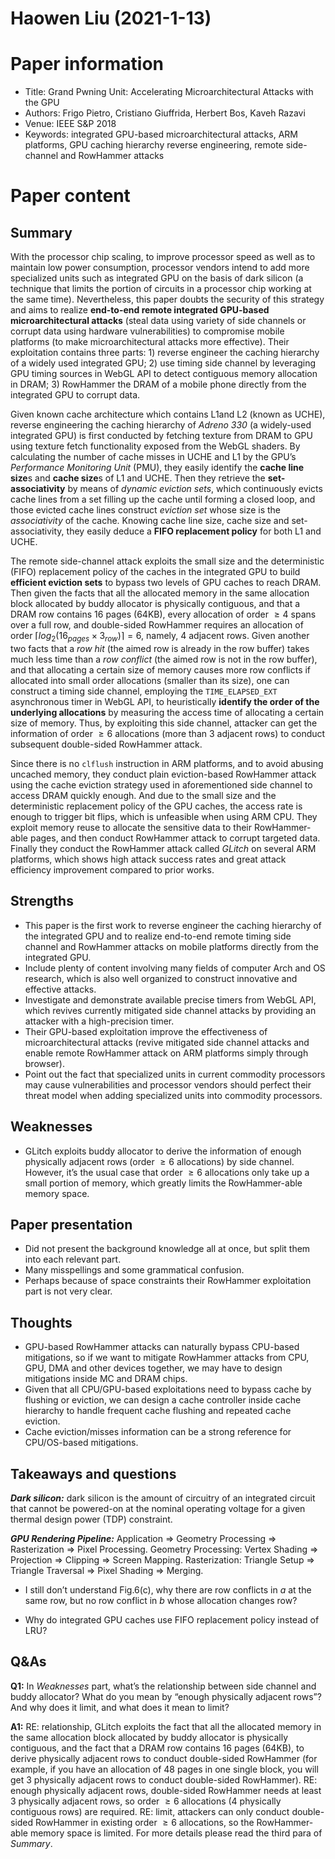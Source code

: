 # Haowen Liu (2021-1-13)

# Paper information

- Title: Grand Pwning Unit: Accelerating Microarchitectural Attacks with the GPU
- Authors: Frigo Pietro, Cristiano Giuffrida, Herbert Bos, Kaveh Razavi
- Venue: IEEE S&P 2018
- Keywords: integrated GPU-based microarchitectural attacks, ARM platforms, GPU caching hierarchy reverse engineering, remote side-channel and RowHammer attacks

# Paper content

## Summary

With the processor chip scaling, to improve processor speed as well as to maintain low power consumption, processor vendors intend to add more specialized units such as integrated GPU on the basis of dark silicon (a technique that limits the portion of circuits in a processor chip working at the same time). Nevertheless, this paper doubts the security of this strategy and aims to realize **end-to-end remote integrated GPU-based microarchitectural attacks** (steal data using variety of side channels or corrupt data using hardware vulnerabilities) to compromise mobile platforms (to make microarchitectural attacks more effective). Their exploitation contains three parts: 1) reverse engineer the caching hierarchy of a widely used integrated GPU; 2) use timing side channel by leveraging GPU timing sources in WebGL API to detect contiguous memory allocation in DRAM; 3) RowHammer the DRAM of a mobile phone directly from the integrated GPU to corrupt data.

Given known cache architecture which contains L1and L2 (known as UCHE), reverse engineering the caching hierarchy of *Adreno 330* (a widely-used integrated GPU) is first conducted by fetching texture from DRAM to GPU using texture fetch functionality exposed from the WebGL shaders. By calculating the number of cache misses in UCHE and L1 by the GPU’s *Performance Monitoring Unit* (PMU), they easily identify the **cache line size**s and **cache size**s of L1 and UCHE. Then they retrieve the **set-associativity** by means of *dynamic eviction sets*, which continuously evicts cache lines from a set filling up the cache until forming a closed loop, and those evicted cache lines construct *eviction set* whose size is the *associativity* of the cache. Knowing cache line size, cache size and set-associativity, they easily deduce a **FIFO replacement policy** for both L1 and UCHE.

The remote side-channel attack exploits the small size and the deterministic (FIFO) replacement policy of the caches in the integrated GPU to build **efficient eviction sets** to bypass two levels of GPU caches to reach DRAM. Then given the facts that all the allocated memory in the same allocation block allocated by buddy allocator is physically contiguous, and that a DRAM row contains 16 pages (64KB), every allocation of order $\ge 4$ spans over a full row, and double-sided RowHammer requires an allocation of order $\lceil log_2(16_{pages}×3_{row})\rceil =6$, namely, 4 adjacent rows. Given another two facts that a *row hit* (the aimed row is already in the row buffer) takes much less time than a *row conflict* (the aimed row is not in the row buffer), and that allocating a certain size of memory causes more row conflicts if allocated into small order allocations (smaller than its size), one can construct a timing side channel, employing the `TIME_ELAPSED_EXT` asynchronous timer in WebGL API, to heuristically **identify the order of the underlying allocations** by measuring the access time of allocating a certain size of memory. Thus, by exploiting this side channel, attacker can get the information of order $\ge 6$ allocations (more than 3 adjacent rows) to conduct subsequent double-sided RowHammer attack.

Since there is no `clflush` instruction in ARM platforms, and to avoid abusing uncached memory, they conduct plain eviction-based RowHammer attack using the cache eviction strategy used in aforementioned side channel to access DRAM quickly enough. And due to the small size and the deterministic replacement policy of the GPU caches, the access rate is enough to trigger bit flips, which is unfeasible when using ARM CPU. They exploit memory reuse to allocate the sensitive data to their RowHammer-able pages, and then conduct RowHammer attack to corrupt targeted data. Finally they conduct the RowHammer attack called *GLitch* on several ARM platforms, which shows high attack success rates and great attack efficiency improvement compared to prior works. 


## Strengths

- This paper is the first work to reverse engineer the caching hierarchy of the integrated GPU and to realize end-to-end remote timing side channel and RowHammer attacks on mobile platforms directly from the integrated GPU.
- Include plenty of content involving many fields of computer Arch and OS research, which is also well organized to construct innovative and effective attacks.
- Investigate and demonstrate available precise timers from WebGL API, which revives currently mitigated side channel attacks by providing an attacker with a high-precision timer.
- Their GPU-based exploitation improve the effectiveness of microarchitectural attacks (revive mitigated side channel attacks and enable remote RowHammer attack on ARM platforms simply through browser).
- Point out the fact that specialized units in current commodity processors may cause vulnerabilities and processor vendors should perfect their threat model when adding specialized units into commodity processors.

## Weaknesses

- GLitch exploits buddy allocator to derive the information of enough physically adjacent rows (order $\ge 6$ allocations) by side channel. However, it’s the usual case that order $\ge 6$ allocations only take up a small portion of memory, which greatly limits the RowHammer-able memory space.

## Paper presentation

- Did not present the background knowledge all at once, but split them into each relevant part.
- Many misspellings and some grammatical confusion.
- Perhaps because of space constraints their RowHammer exploitation part is not very clear.

## Thoughts
- GPU-based RowHammer attacks can naturally bypass CPU-based mitigations, so if we want to mitigate RowHammer attacks from CPU, GPU, DMA and other devices together, we may have to design mitigations inside MC and DRAM chips.
- Given that all CPU/GPU-based exploitations need to bypass cache by flushing or eviction, we can design a cache controller inside cache hierarchy to handle frequent cache flushing and repeated cache eviction.
- Cache eviction/misses information can be a strong reference for CPU/OS-based mitigations.

## Takeaways and questions

***Dark silicon:*** dark silicon is the amount of circuitry of an integrated circuit that cannot be powered-on at the nominal operating voltage for a given thermal design power (TDP) constraint.

***GPU Rendering Pipeline:*** Application => Geometry Processing => Rasterization => Pixel Processing. Geometry Processing: Vertex Shading => Projection => Clipping => Screen Mapping. Rasterization: Triangle Setup => Triangle Traversal => Pixel Shading => Merging. 

- I still don’t understand Fig.6(c), why there are row conflicts in $a$ at the same row, but no row conflict in $b$ whose allocation changes row?

- Why do integrated GPU caches use FIFO replacement policy instead of LRU?

## Q&As

**Q1:** In *Weaknesses* part, what’s the relationship between side channel and buddy allocator? What do you mean by “enough physically adjacent rows”? And why does it limit, and what does it mean to limit?

**A1:** RE: relationship, GLitch exploits the fact that all the allocated memory in the same allocation block allocated by buddy allocator is physically contiguous, and the fact that a DRAM row contains 16 pages (64KB), to derive physically adjacent rows to conduct double-sided RowHammer (for example, if you have an allocation of 48 pages in one single block, you will get 3 physically adjacent rows to conduct double-sided RowHammer). RE: enough physically adjacent rows, double-sided RowHammer needs at least 3 physically adjacent rows, so order $\ge 6$ allocations (4 physically contiguous rows) are required. RE: limit, attackers can only conduct double-sided RowHammer in existing order $\ge 6$ allocations, so the RowHammer-able memory space is limited. For more details please read the third para of *Summary*.